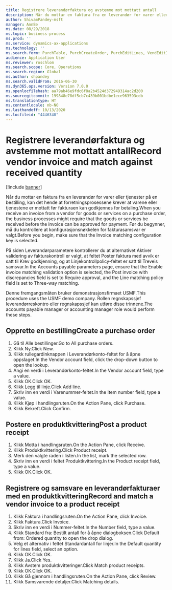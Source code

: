```yaml
---
title: Registrere leverandørfaktura og avstemme mot mottatt antall
description: Når du mottar en faktura fra en leverandør for varer eller tjenester på en bestilling, kan det hende at forretningsprosessene krever at varene eller tjenestene er mottatt før fakturaen kan godkjennes for betaling.
author: ShivamPandey-msft
manager: AnnBe
ms.date: 08/29/2018
ms.topic: business-process
ms.prod: ''
ms.service: dynamics-ax-applications
ms.technology: ''
ms.search.form: PurchTable, PurchCreateOrder, PurchEditLines, VendEditInvoice, VendEditInvoiceDefaultQuantityForLinesDropDialog,  VendJournalMatch_PackingSlip, VendInvoiceMatchingDetails
audience: Application User
ms.reviewer: roschlom
ms.search.scope: Core, Operations
ms.search.region: Global
ms.author: shpandey
ms.search.validFrom: 2016-06-30
ms.dyn365.ops.version: Version 7.0.0
ms.openlocfilehash: aa79ab46e9fdc6f8a2b4524d372949314ac2d200
ms.sourcegitcommit: 199848e78df5cb7c439b001bdbe1ece963593cdb
ms.translationtype: HT
ms.contentlocale: nb-NO
ms.lasthandoff: 10/13/2020
ms.locfileid: "4446340"
---
```

# <a name="record-vendor-invoice-and-match-against-received-quantity"></a><span data-ttu-id="e7f7d-103">Registrere leverandørfaktura og avstemme mot mottatt antall</span><span class="sxs-lookup"><span data-stu-id="e7f7d-103">Record vendor invoice and match against received quantity</span></span>

[!include [banner](../../includes/banner.md)]

<span data-ttu-id="e7f7d-104">Når du mottar en faktura fra en leverandør for varer eller tjenester på en bestilling, kan det hende at forretningsprosessene krever at varene eller tjenestene er mottatt før fakturaen kan godkjennes for betaling.</span><span class="sxs-lookup"><span data-stu-id="e7f7d-104">When you receive an invoice from a vendor for goods or services on a purchase order, the business processes might require that the goods or services be received before the invoice can be approved for payment.</span></span> <span data-ttu-id="e7f7d-105">Før du begynner, må du kontrollere at konfigurasjonsnøkkelen for fakturasamsvar er valgt.</span><span class="sxs-lookup"><span data-stu-id="e7f7d-105">Before you begin, make sure that the Invoice matching configuration key is selected.</span></span> 

<span data-ttu-id="e7f7d-106">På siden Leverandørparametere kontrollerer du at alternativet Aktiver validering av fakturakontroll er valgt, at feltet Poster faktura med avvik er satt til Krev godkjenning, og at Linjekontrollpolicy-feltet er satt til Treveis samsvar.</span><span class="sxs-lookup"><span data-stu-id="e7f7d-106">In the Accounts payable parameters page, ensure that the Enable invoice matching validation option is selected, the Post invoice with discrepancies field is set to Require approval, and the Line matching policy field is set to Three-way matching.</span></span>

<span data-ttu-id="e7f7d-107">Denne fremgangsmåten bruker demonstrasjonsfirmaet USMF.</span><span class="sxs-lookup"><span data-stu-id="e7f7d-107">This procedure uses the USMF demo company.</span></span> <span data-ttu-id="e7f7d-108">Rollen regnskapssjef leverandørreskontro eller regnskapssjef kan utføre disse trinnene.</span><span class="sxs-lookup"><span data-stu-id="e7f7d-108">The accounts payable manager or accounting manager role would perform these steps.</span></span>


## <a name="create-a-purchase-order"></a><span data-ttu-id="e7f7d-109">Opprette en bestilling</span><span class="sxs-lookup"><span data-stu-id="e7f7d-109">Create a purchase order</span></span>
1. <span data-ttu-id="e7f7d-110">Gå til Alle bestillinger.</span><span class="sxs-lookup"><span data-stu-id="e7f7d-110">Go to All purchase orders.</span></span>
2. <span data-ttu-id="e7f7d-111">Klikk Ny.</span><span class="sxs-lookup"><span data-stu-id="e7f7d-111">Click New.</span></span>
3. <span data-ttu-id="e7f7d-112">Klikk rullegardinknappen i Leverandørkonto-feltet for å åpne oppslaget.</span><span class="sxs-lookup"><span data-stu-id="e7f7d-112">In the Vendor account field, click the drop-down button to open the lookup.</span></span>
4. <span data-ttu-id="e7f7d-113">Angi en verdi i Leverandørkonto-feltet.</span><span class="sxs-lookup"><span data-stu-id="e7f7d-113">In the Vendor account field, type a value.</span></span>
5. <span data-ttu-id="e7f7d-114">Klikk OK.</span><span class="sxs-lookup"><span data-stu-id="e7f7d-114">Click OK.</span></span>
6. <span data-ttu-id="e7f7d-115">Klikk Legg til linje.</span><span class="sxs-lookup"><span data-stu-id="e7f7d-115">Click Add line.</span></span>
7. <span data-ttu-id="e7f7d-116">Skriv inn en verdi i Varenummer-feltet.</span><span class="sxs-lookup"><span data-stu-id="e7f7d-116">In the Item number field, type a value.</span></span>
8. <span data-ttu-id="e7f7d-117">Klikk Kjøp i handlingsruten.</span><span class="sxs-lookup"><span data-stu-id="e7f7d-117">On the Action Pane, click Purchase.</span></span>
9. <span data-ttu-id="e7f7d-118">Klikk Bekreft.</span><span class="sxs-lookup"><span data-stu-id="e7f7d-118">Click Confirm.</span></span>

## <a name="post-a-product-receipt"></a><span data-ttu-id="e7f7d-119">Postere en produktkvittering</span><span class="sxs-lookup"><span data-stu-id="e7f7d-119">Post a product receipt</span></span>
1. <span data-ttu-id="e7f7d-120">Klikk Motta i handlingsruten.</span><span class="sxs-lookup"><span data-stu-id="e7f7d-120">On the Action Pane, click Receive.</span></span>
2. <span data-ttu-id="e7f7d-121">Klikk Produktkvittering.</span><span class="sxs-lookup"><span data-stu-id="e7f7d-121">Click Product receipt.</span></span>
3. <span data-ttu-id="e7f7d-122">Merk den valgte raden i listen.</span><span class="sxs-lookup"><span data-stu-id="e7f7d-122">In the list, mark the selected row.</span></span>
4. <span data-ttu-id="e7f7d-123">Skriv inn en verdi i feltet Produktkvittering.</span><span class="sxs-lookup"><span data-stu-id="e7f7d-123">In the Product receipt field, type a value.</span></span>
5. <span data-ttu-id="e7f7d-124">Klikk OK.</span><span class="sxs-lookup"><span data-stu-id="e7f7d-124">Click OK.</span></span>

## <a name="record-and-match-a-vendor-invoice-to-a-product-receipt"></a><span data-ttu-id="e7f7d-125">Registrere og samsvare en leverandørfakturaer med en produktkvittering</span><span class="sxs-lookup"><span data-stu-id="e7f7d-125">Record and match a vendor invoice to a product receipt</span></span>
1. <span data-ttu-id="e7f7d-126">Klikk Faktura i handlingsruten.</span><span class="sxs-lookup"><span data-stu-id="e7f7d-126">On the Action Pane, click Invoice.</span></span>
2. <span data-ttu-id="e7f7d-127">Klikk Faktura.</span><span class="sxs-lookup"><span data-stu-id="e7f7d-127">Click Invoice.</span></span>
3. <span data-ttu-id="e7f7d-128">Skriv inn en verdi i Nummer-feltet.</span><span class="sxs-lookup"><span data-stu-id="e7f7d-128">In the Number field, type a value.</span></span>
4. <span data-ttu-id="e7f7d-129">Klikk Standard fra: Bestilt antall for å åpne dialogboksen.</span><span class="sxs-lookup"><span data-stu-id="e7f7d-129">Click Default from: Ordered quantity to open the drop dialog.</span></span>
5. <span data-ttu-id="e7f7d-130">Velg et alternativ i feltet Standardantall for linjer.</span><span class="sxs-lookup"><span data-stu-id="e7f7d-130">In the Default quantity for lines field, select an option.</span></span>
6. <span data-ttu-id="e7f7d-131">Klikk OK.</span><span class="sxs-lookup"><span data-stu-id="e7f7d-131">Click OK.</span></span>
7. <span data-ttu-id="e7f7d-132">Klikk Ja.</span><span class="sxs-lookup"><span data-stu-id="e7f7d-132">Click Yes.</span></span>
8. <span data-ttu-id="e7f7d-133">Klikk Avstem produktkvitteringer.</span><span class="sxs-lookup"><span data-stu-id="e7f7d-133">Click Match product receipts.</span></span>
9. <span data-ttu-id="e7f7d-134">Klikk OK.</span><span class="sxs-lookup"><span data-stu-id="e7f7d-134">Click OK.</span></span>
10. <span data-ttu-id="e7f7d-135">Klikk Gå gjennom i handlingsruten.</span><span class="sxs-lookup"><span data-stu-id="e7f7d-135">On the Action Pane, click Review.</span></span>
11. <span data-ttu-id="e7f7d-136">Klikk Samsvarende detaljer.</span><span class="sxs-lookup"><span data-stu-id="e7f7d-136">Click Matching details.</span></span>

